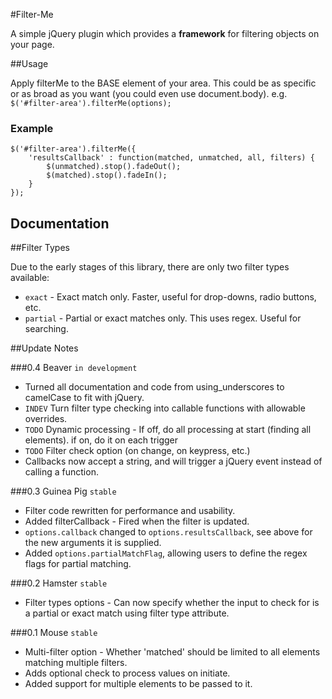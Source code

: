 #Filter-Me

A simple jQuery plugin which provides a **framework** for filtering objects on your page.

##Usage

Apply filterMe to the BASE element of your area. This could be as specific or as broad as you want (you could even use document.body).
e.g. `$('#filter-area').filterMe(options);`

### Example

    $('#filter-area').filterMe({
    	'resultsCallback' : function(matched, unmatched, all, filters) {
    		$(unmatched).stop().fadeOut();
    		$(matched).stop().fadeIn();
    	}
    });


## Documentation

##Filter Types

Due to the early stages of this library, there are only two filter types available:

* `exact` - Exact match only. Faster, useful for drop-downs, radio buttons, etc.
* `partial` - Partial or exact matches only. This uses regex. Useful for searching.

##Update Notes

###0.4 Beaver `in development`
* Turned all documentation and code from using_underscores to camelCase to fit with jQuery.
* `INDEV` Turn filter type checking into callable functions with allowable overrides.
* `TODO` Dynamic processing - If off, do all processing at start (finding all elements). if on, do it on each trigger
* `TODO` Filter check option (on change, on keypress, etc.)
* Callbacks now accept a string, and will trigger a jQuery event instead of calling a function.

###0.3 Guinea Pig `stable`
* Filter code rewritten for performance and usability.
* Added filterCallback - Fired when the filter is updated.
* `options.callback` changed to `options.resultsCallback`, see above for the new arguments it is supplied.
* Added `options.partialMatchFlag`, allowing users to define the regex flags for partial matching.

###0.2 Hamster `stable`
* Filter types options - Can now specify whether the input to check for is a partial or exact match using filter type attribute.

###0.1 Mouse `stable`
* Multi-filter option - Whether 'matched' should be limited to all elements matching multiple filters.
* Adds optional check to process values on initiate.
* Added support for multiple elements to be passed to it.